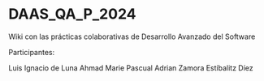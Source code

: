 # DAAS_QA_P_2024
Wiki con las prácticas colaborativas de Desarrollo Avanzado del Software

Participantes:

Luis Ignacio de Luna
Ahmad Marie Pascual
Adrian Zamora
Estíbalitz Díez
